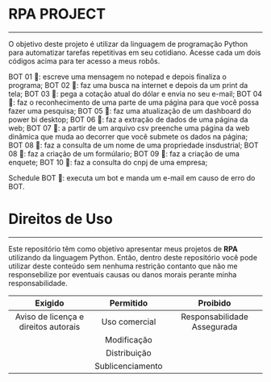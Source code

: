 #  RPA PROJECT 
***
O objetivo deste projeto é utilizar da linguagem de programação Python para automatizar tarefas repetitivas em seu cotidiano. Acesse cada um dois códigos acima para ter acesso a meus robôs.

BOT 01 🤖: escreve uma mensagem no notepad e depois finaliza o programa;
BOT 02 🤖: faz uma busca na internet e depois da um print da tela;
BOT 03 🤖: pega a cotação atual do dólar e envia no seu e-mail;
BOT 04 🤖: faz o reconhecimento de uma parte de uma página para que você possa fazer uma pesquisa;
BOT 05 🤖: faz uma atualização de um dashboard do power bi desktop;
BOT 06 🤖: faz a extração de dados de uma página da web;
BOT 07 🤖: a partir de um arquivo csv preenche uma página da web dinâmica que muda ao decorrer que você submete os dados na página;
BOT 08 🤖: faz a consulta de um nome de uma propriedade insdustrial;
BOT 08 🤖: faz a criação de um formúlario;
BOT 09 🤖: faz a criação de uma enquete;
BOT 10 🤖: faz a consulta do cnpj de uma empresa;

Schedule BOT 🤖: executa um bot e manda um e-mail em causo de erro do BOT.

 # Direitos de Uso
***
Este repositório têm como objetivo apresentar meus projetos de **RPA** utilizando da linguagem Python. Então, dentro deste repositório você pode utilizar deste conteúdo sem nenhuma restrição contanto que não me responsebilize por eventuais causas ou danos morais perante minha responsabilidade.	

Exigido | Permitido | Proibido
:---: | :---: | :---:
Aviso de licença e direitos autorais | Uso comercial | Responsabilidade Assegurada
 || Modificação ||	
 || Distribuição ||	
 || Sublicenciamento || 	


